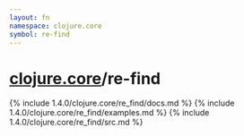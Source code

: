 ```yaml
---
layout: fn
namespace: clojure.core
symbol: re-find
---
```


# [clojure.core](../)/re-find

{% include 1.4.0/clojure.core/re_find/docs.md %}
{% include 1.4.0/clojure.core/re_find/examples.md %}
{% include 1.4.0/clojure.core/re_find/src.md %}

